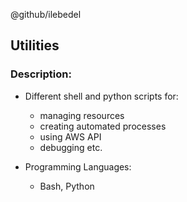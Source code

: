 @github/ilebedel

## Utilities

### Description:
* Different shell and python scripts for: 
	- managing resources 
	- creating automated processes
	- using AWS API
	- debugging etc.

* Programming Languages:
	- Bash, Python


